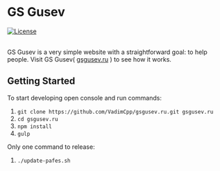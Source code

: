 # GS Gusev

<a href="http://opensource.org/licenses/MIT"><img src="https://camo.githubusercontent.com/576f25c78e59902f0c6ccfff81f0448ef660e90d/687474703a2f2f696d672e736869656c64732e696f2f62616467652f4c6963656e73652d4d49542d626c75652e737667" alt="License" data-canonical-src="http://img.shields.io/badge/License-MIT-blue.svg" style="max-width:100%;"></a>
<br><br>

GS Gusev is a very simple website with a straightforward goal: to help people.
Visit GS Gusev( [gsgusev.ru](http://gsgusev.ru/) ) to see how it works.

## Getting Started

To start developing open console and run commands:

1. `git clone https://github.com/VadimCpp/gsgusev.ru.git gsgusev.ru`
2. `cd gsgusev.ru`
3. `npm install`
4. `gulp`

Only one command to release:

1. `./update-pafes.sh`
